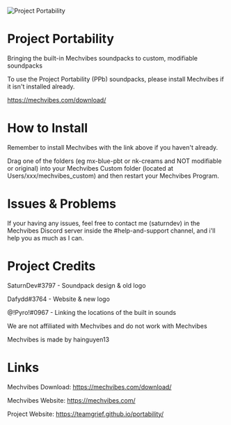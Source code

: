 ![Project Portability](https://i.ibb.co/D8L1kcF/current-logo.png)

# Project Portability

Bringing the built-in Mechvibes soundpacks to custom, modifiable soundpacks



To use the Project Portability (PPb) soundpacks, please install Mechvibes if it isn't installed already.

https://mechvibes.com/download/





# How to Install

Remember to install Mechvibes with the link above if you haven't already.

Drag one of the folders (eg mx-blue-pbt or nk-creams and NOT modifiable or original) into your Mechvibes Custom folder (located at Users/xxx/mechvibes_custom) and then restart your Mechvibes Program.



# Issues & Problems

If your having any issues, feel free to contact me (saturndev) in the Mechvibes Discord server inside the #help-and-support channel, and i'll help you as much as I can.





# Project Credits

SaturnDev#3797 - Soundpack design & old logo

Dafydd#3764 - Website & new logo

@!Pyro!#0967 - Linking the locations of the built in sounds



We are not affiliated with Mechvibes and do not work with Mechvibes

Mechvibes is made by hainguyen13



# Links

Mechvibes Download: https://mechvibes.com/download/

Mechvibes Website: https://mechvibes.com/

Project Website: https://teamgrief.github.io/portability/
